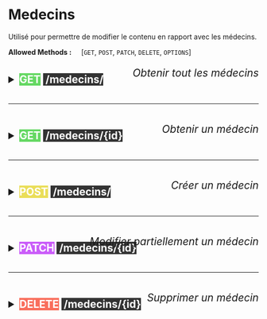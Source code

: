 # Medecins


Utilisé pour permettre de modifier le contenu en rapport avec les médecins.

**Allowed Methods :** &nbsp;&nbsp;&nbsp; [`GET`, `POST`, `PATCH`, `DELETE`, `OPTIONS`]

<details>
<summary style="font-size: 1.5em; font-weight: bold; transform: translateY(20px);">
<mark style="background-color: #65d863;"><span style="color:white">GET</span></mark>&nbsp;<mark style="background-color: #333333;">
<span style="color:white">/medecins/</span></mark><div style="text-align: right; transform: translateY(-38px); font-style: italic; font-weight: normal"> Obtenir tout les médecins </div>

</summary>

### - Authentication 

> Nécessite le role de : &nbsp;<mark style="background-color:#FF5733; color:white;">administrateur</mark> , &nbsp;<mark style="background-color:#3498DB; color:white;">secrétaire</mark> , &nbsp;<mark style="background-color:#27AE60; color:white;">mecedin</mark> , &nbsp;<mark style="background-color:#F1C40F; color:white;">usager</mark>

### - Request

**Method :** &nbsp;&nbsp;
<mark style="background-color: #65d863;"><span style="color:white">GET</span></mark> 

**URL :** &nbsp;&nbsp;
`/medecins/`

**Header :**

```yaml
Authorization : Bearer eyJhbGc...
```


### - Response - *200*

**Header :**

```yaml
Content-Type : application/json
```

**Body :**

```json
{
    "status": "success",
    "status_code": 200,
    "status_message": "[R200 REST API] : Médecins trouvés",
    "data": [
        {
            "id_medecin": 1,
            "civilite": "M.",
            "nom": "Dupont",
            "prenom": "Xavier"
        },
        {
            "id_medecin": 2,
            "civilite": "Mme.",
            "nom": "Darc",
            "prenom": "Jeanne"
        },
        ...
    ]
}
```

### - Response - *404*

**Header :**

```yaml
Content-Type : application/json
```

**Body :**

```json
{
    "status": "error",
    "status_code": 404,
    "status_message": "[R404 REST API] : Aucun médecin trouvé"
}
```

</details>

<br>

---

<br>

<details>
<summary style="font-size: 1.5em; font-weight: bold; transform: translateY(20px);">
<mark style="background-color: #65d863;"><span style="color:white">GET</span></mark>&nbsp;<mark style="background-color: #333333;">
<span style="color:white">/medecins/{id}</span></mark><div style="text-align: right; transform: translateY(-38px); font-style: italic; font-weight: normal"> Obtenir un médecin</div>

</summary>

### - Authentication 

> Nécessite le role de : &nbsp;<mark style="background-color:#FF5733; color:white;">administrateur</mark> , &nbsp;<mark style="background-color:#3498DB; color:white;">secrétaire</mark> , &nbsp;<mark style="background-color:#27AE60; color:white;">mecedin</mark> , &nbsp;<mark style="background-color:#F1C40F; color:white;">usager</mark>

### - Request

**Method :** &nbsp;&nbsp;
<mark style="background-color: #65d863;"><span style="color:white">GET</span></mark> 

**URL :** &nbsp;&nbsp;
`/medecins/{id}`

**Header :**

```yaml
Authorization : Bearer eyJhbGc...
```

### - Response - *200*

**Header :**

```yaml
Content-Type : application/json
```

**Body :**

```json
{
    "status": "success",
    "status_code": 200,
    "status_message": "[R200 REST API] : Médecin trouvé",
    "data": [
        {
            "id_medecin": 1,
            "civilite": "M.",
            "nom": "Dupont",
            "prenom": "Xavier"
        }
    ]
}
```

### - Response - *404*

**Header :**

```yaml
Content-Type : application/json
```

**Body :**

```json
{
    "status": "error",
    "status_code": 404,
    "status_message": "[R404 REST API] : Aucun médecin trouvé"
}
```

</details>

<br>

---

<br>


<details>
<summary style="font-size: 1.5em; font-weight: bold; transform: translateY(20px);">
<mark style="background-color: #eade59;"><span style="color:white">POST</span></mark></mark>&nbsp;<mark style="background-color: #333333;">
<span style="color:white">/medecins/</span></mark><div style="text-align: right; transform: translateY(-38px); font-style: italic; font-weight: normal"> Créer un médecin</div>
</summary>


### - Authentication 

> Nécessite le role de : &nbsp;<mark style="background-color:#3498DB; color:white;">secrétaire</mark> , <mark style="background-color:#FF5733; color:white;">administrateur</mark>

### - Request

**Method :** &nbsp;&nbsp;
<mark style="background-color: #eade59;"><span style="color:white">POST</span></mark> 

**URL :** &nbsp;&nbsp;
`/medecins/`

**Header :**

```yaml
Content-Type : application/json
Authorization : Bearer eyJhbGc...
```

**Body :**

```json
{
    "civilite":"M.",
    "nom":"Dupond",
    "prenom":"Gérard"
}
```


### - Response - *201*

**Header :**

```yaml
Content-Type : application/json
```

**Body :**

```json
{
    "status": "success",
    "status_code": 201,
    "status_message": "[R201 REST API] : Médecin inséré en base de donnée avec succès",
    "data": {
        "id_medecin": 11,
        "civilite": "M.",
        "nom": "Dupond",
        "prenom": "Gérard"
    }
}
```


### - Response - *500*

**Header :**

```yaml
Content-Type : application/json
```

**Body :**

```json
{
    "status": "error",
    "status_code": 500,
    "status_message": "[R500 REST API] : Erreur lors de l'insertion du médecin en base de donnée"
}
```

</details>

<br>

---

<br>


<details>
<summary style="font-size: 1.5em; font-weight: bold; transform: translateY(20px);">
<mark style="background-color: #ca5cf9;"><span style="color:white">PATCH</span></mark></mark>&nbsp;<mark style="background-color: #333333;">
<span style="color:white">/medecins/{id}</span></mark><div style="text-align: right; transform: translateY(-38px); font-style: italic; font-weight: normal">Modifier partiellement un médecin</div>
</summary>

### - Authentication 

> Nécessite le role de : <mark style="background-color:#FF5733; color:white;">administrateur</mark> , &nbsp;<mark style="background-color:#27AE60; color:white;">médecin</mark>

### - Request

**Method :** &nbsp;&nbsp;
<mark style="background-color: #ca5cf9;"><span style="color:white">PATCH</span></mark> 

**URL :** &nbsp;&nbsp;
`/medecins/{id}`

**Header :**

```yaml
Content-Type : application/json
Authorization : Bearer eyJhbGc...
```

**Body :**

```json
{
    "civilite":"M.",
    "nom":"Dupond",
    "prenom":"Gérard"
}
```

### - Response - *201*

**Header :**

```yaml
Content-Type : application/json
```

**Body :**

```json
{
    "status": "success",
    "status_code": 201,
    "status_message": "[R201 REST API] : Médecin mit à jour avec succès"
}
```

### - Response - *500*

**Header :**

```yaml
Content-Type : application/json
```

**Body :**

```json
{
    "status": "error",
    "status_code": 500,
    "status_message": "[R500 REST API] : Médecin non mis à jour"
}
```

</details>


<br>

---

<br>

<details>
<summary style="font-size: 1.5em; font-weight: bold; transform: translateY(20px);">
<mark style="background-color: #f96e5c;"><span style="color:white">DELETE</span></mark></mark>&nbsp;<mark style="background-color: #333333;">
<span style="color:white">/medecins/{id}</span></mark><div style="text-align: right; transform: translateY(-38px); font-style: italic; font-weight: normal">Supprimer un médecin</div>
</summary>

### - Authentication 

> Nécessite le role de : &nbsp;<mark style="background-color:#FF5733; color:white;">administrateur</mark> , &nbsp;<mark style="background-color:#27AE60; color:white;">médecin</mark>

### - Request

**Method :** &nbsp;&nbsp;
<mark style="background-color: #f96e5c;"><span style="color:white">DELETE</span></mark>

**URL :** &nbsp;&nbsp;
`/medecins/{id}`

**Header :**

```yaml
Authorization : Bearer eyJhbGc...
```

### - Response - *200*

**Header :**

```yaml
Content-Type : application/json
```

**Body :**

```json
{
    "status": "success",
    "status_code": 200,
    "status_message": "[R200 REST API] : Médecin supprimé avec succès"
}
```

### - Response - *500*

**Header :**

```yaml
Content-Type : application/json
```

**Body :**

```json
{
    "status": "error",
    "status_code": 500,
    "status_message": "[R500 REST API] : Médecins non supprimées"
}
```

</details>



